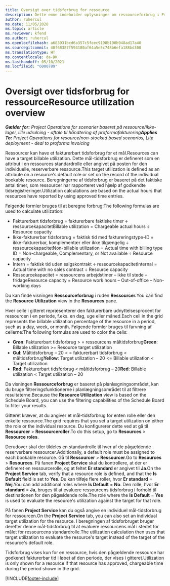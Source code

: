 ```yaml
---
title: Oversigt over tidsforbrug for ressource
description: Dette emne indeholder oplysninger om ressourceforbrug i Project Operations.
author: ruhercul
ms.date: 11/05/2020
ms.topic: article
ms.reviewer: kfend
ms.author: ruhercul
ms.openlocfilehash: a683931bcd6a357c5feec9198b190b948ad17a40
ms.sourcegitcommit: 40f68387f594180af64a5e5c748b6efa188bd300
ms.translationtype: HT
ms.contentlocale: da-DK
ms.lasthandoff: 05/10/2021
ms.locfileid: "6000789"
---
```

# <a name="resource-utilization-overview"></a><span data-ttu-id="79dc5-103">Oversigt over tidsforbrug for ressource</span><span class="sxs-lookup"><span data-stu-id="79dc5-103">Resource utilization overview</span></span>

<span data-ttu-id="79dc5-104">_**Gælder for:** Project Operations for scenarier baseret på ressource/ikke-lager, lille udrulning - aftale til håndtering af proformafakturering_</span><span class="sxs-lookup"><span data-stu-id="79dc5-104">_**Applies To:** Project Operations for resource/non-stocked based scenarios, Lite deployment - deal to proforma invoicing_</span></span>

<span data-ttu-id="79dc5-105">Ressourcer kan have et fakturerbart tidsforbrug for et mål.</span><span class="sxs-lookup"><span data-stu-id="79dc5-105">Resources can have a target billable utilization.</span></span> <span data-ttu-id="79dc5-106">Dette mål-tidsforbrug er defineret som en attribut i en ressources standardrolle eller angivet på posten for den individuelle, reserverbare ressource.</span><span class="sxs-lookup"><span data-stu-id="79dc5-106">This target utilization is defined as an attribute on a resource's default role or set on the record of the individual bookable resource.</span></span> <span data-ttu-id="79dc5-107">Beregningerne af tidsforbrug er baseret på det faktiske antal timer, som ressourcer har rapporteret ved hjælp af godkendte tidsregistreringer.</span><span class="sxs-lookup"><span data-stu-id="79dc5-107">Utilization calculations are based on the actual hours that resources have reported by using approved time entries.</span></span>

<span data-ttu-id="79dc5-108">Følgende formler bruges til at beregne forbrug:</span><span class="sxs-lookup"><span data-stu-id="79dc5-108">The following formulas are used to calculate utilization:</span></span>

  - <span data-ttu-id="79dc5-109">Fakturerbart tidsforbrug = fakturerbare faktiske timer ÷ ressourcekapacitet</span><span class="sxs-lookup"><span data-stu-id="79dc5-109">Billable utilization = Chargeable actual hours ÷ Resource capacity</span></span>
  - <span data-ttu-id="79dc5-110">Ikke-fakturerbar tidsforbrug = faktisk tid med faktureringstype-ID = ikke-fakturerbar, komplementær eller ikke tilgængelig ÷ ressourcekapacitet</span><span class="sxs-lookup"><span data-stu-id="79dc5-110">Non-billable utilization = Actual time with billing type ID = Non-chargeable, Complementary, or Not available ÷ Resource capacity</span></span>
  - <span data-ttu-id="79dc5-111">Intern = faktisk tid uden salgskontrakt ÷ ressourcekapacitet</span><span class="sxs-lookup"><span data-stu-id="79dc5-111">Internal = Actual time with no sales contract ÷ Resource capacity</span></span>
  - <span data-ttu-id="79dc5-112">Ressourcekapacitet = ressourcens arbejdstimer – ikke til stede – fridage</span><span class="sxs-lookup"><span data-stu-id="79dc5-112">Resource capacity = Resource work hours – Out-of-office – Non-working days</span></span>

<span data-ttu-id="79dc5-113">Du kan finde visningen **Ressourceforbrug** i ruden **Ressourcer.**</span><span class="sxs-lookup"><span data-stu-id="79dc5-113">You can find the **Resource Utilization** view in the **Resources** pane.</span></span>

<span data-ttu-id="79dc5-114">Hver celle i gitteret repræsenterer den fakturerbare udnyttelsesprocent for ressourcen i en periode, f.eks. en dag, uge eller måned.</span><span class="sxs-lookup"><span data-stu-id="79dc5-114">Each cell in the grid represents the billable utilization percentage of the resource in a period, such as a day, week, or month.</span></span> <span data-ttu-id="79dc5-115">Følgende formler bruges til farvning af cellerne:</span><span class="sxs-lookup"><span data-stu-id="79dc5-115">The following formulas are used to color the cells:</span></span>

  - <span data-ttu-id="79dc5-116">**Grøn**: Fakturerbart tidsforbrug > = ressourcens måltidsforbrug</span><span class="sxs-lookup"><span data-stu-id="79dc5-116">**Green**: Billable utilization >= Resource target utilization</span></span>
  - <span data-ttu-id="79dc5-117">**Gul**: Måltidsforbrug – 20 < = fakturerbart tidsforbrug < måltidsforbrug</span><span class="sxs-lookup"><span data-stu-id="79dc5-117">**Yellow**: Target utilization – 20 <= Billable utilization < Target utilization</span></span>
  - <span data-ttu-id="79dc5-118">**Rød**: Fakturerbart tidsforbrug < måltidsforbrug – 20</span><span class="sxs-lookup"><span data-stu-id="79dc5-118">**Red**: Billable utilization < Target utilization – 20</span></span>

<span data-ttu-id="79dc5-119">Da visningen **Ressourceforbrug** er baseret på planlægningsområdet, kan du bruge filtreringsfunktionerne i planlægningsområdet til at filtrere resultaterne.</span><span class="sxs-lookup"><span data-stu-id="79dc5-119">Because the **Resource Utilization** view is based on the Schedule Board, you can use the filtering capabilities of the Schedule Board to filter your results.</span></span>

<span data-ttu-id="79dc5-120">Gitteret kræver, at du angiver et mål-tidsforbrug for enten rolle eller den enkelte ressource.</span><span class="sxs-lookup"><span data-stu-id="79dc5-120">The grid requires that you set a target utilization on either the role or the individual resource.</span></span> <span data-ttu-id="79dc5-121">Du konfigurerer dette ved at gå til **Ressourcer** > **Ressourceroller**.</span><span class="sxs-lookup"><span data-stu-id="79dc5-121">To do this setup, go to **Resources** > **Resource roles**.</span></span>

<span data-ttu-id="79dc5-122">Derudover skal der tildeles en standardrolle til hver af de pågældende reserverbare ressourcer.</span><span class="sxs-lookup"><span data-stu-id="79dc5-122">Additionally, a default role must be assigned to each bookable resource.</span></span> <span data-ttu-id="79dc5-123">Gå til **Ressourcer** > **Ressourcer**.</span><span class="sxs-lookup"><span data-stu-id="79dc5-123">Go to **Resources** > **Resources**.</span></span> <span data-ttu-id="79dc5-124">På fanen **Project Service** skal du kontrollere, at der er defineret en ressourcerolle, og at feltet **Er standard** er angivet til **Ja**.</span><span class="sxs-lookup"><span data-stu-id="79dc5-124">On the **Project Service** tab, verify that a resource role is defined, and that the **Is Default** field is set to **Yes**.</span></span> <span data-ttu-id="79dc5-125">Du kan tilføje flere roller, hvor **Er standard** = **Nej**.</span><span class="sxs-lookup"><span data-stu-id="79dc5-125">You can add additional roles where **Is Default** = **No**.</span></span> <span data-ttu-id="79dc5-126">Den rolle, hvor **Er standard** = **Ja**, bruges til at evaluere ressourcens tidsforbrug i forhold til destinationen for den pågældende rolle.</span><span class="sxs-lookup"><span data-stu-id="79dc5-126">The role where the **Is Default** = **Yes** is used to evaluate the resource's utilization against the target for that role.</span></span>

<span data-ttu-id="79dc5-127">På fanen **Project Service** kan du også angive en individuel mål-tidsforbrug for ressourcen.</span><span class="sxs-lookup"><span data-stu-id="79dc5-127">On the **Project Service** tab, you can also set an individual target utilization for the resource.</span></span> <span data-ttu-id="79dc5-128">I beregningen af tidsforbruget bruger derefter denne mål-tidsforbrug til at evaluere ressourcens mål i stedet for målet for ressourcens standardrolle.</span><span class="sxs-lookup"><span data-stu-id="79dc5-128">The utilization calculation then uses that target utilization to evaluate the resource's target instead of the target of the resource's default role.</span></span>

<span data-ttu-id="79dc5-129">Tidsforbrug vises kun for en ressource, hvis den pågældende ressource har godkendt fakturerbar tid i løbet af den periode, der vises i gitteret.</span><span class="sxs-lookup"><span data-stu-id="79dc5-129">Utilization is only shown for a resource if that resource has approved, chargeable time during the period shown in the grid.</span></span>


[!INCLUDE[footer-include](../includes/footer-banner.md)]